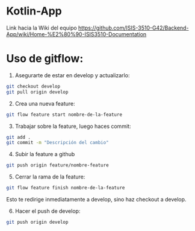 # Kotlin-App

Link hacia la Wiki del equipo https://github.com/ISIS-3510-G42/Backend-App/wiki/Home-%E2%80%90-ISIS3510-Documentation



# Uso de gitflow:

1. Asegurarte de estar en develop y actualizarlo:
```bash
git checkout develop
git pull origin develop
```

2. Crea una nueva feature:
```bash
git flow feature start nombre-de-la-feature
```

3. Trabajar sobre la feature, luego haces commit:
```bash
git add .
git commit -m "Descripción del cambio"
```

4. Subir la feature a github
```bash
git push origin feature/nombre-feature
```

5. Cerrar la rama de la feature:
```bash
git flow feature finish nombre-de-la-feature
````
Esto te redirige inmediatamente a develop, sino haz checkout a develop.

6. Hacer el push de develop:
```bash
git push origin develop
``` 
